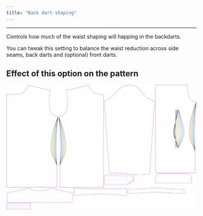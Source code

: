 ```yaml
---
title: "Back dart shaping"
---
```


---

Controls how much of the waist shaping will happing in the backdarts.

You can tweak this setting to balance the waist reduction across side seams,
back darts and (optional) front darts.

## Effect of this option on the pattern

![This image shows the effect of this option by superimposing several variants that have a different value for this option](simon_backdartshaping_sample.svg "Effect of this option on the pattern")
